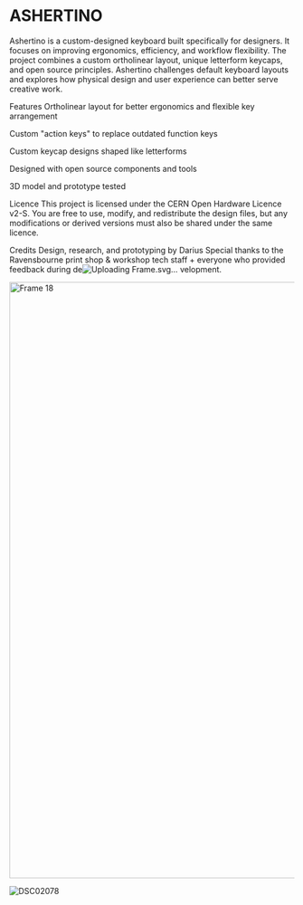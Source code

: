# ASHERTINO
Ashertino is a custom-designed keyboard built specifically for designers. It focuses on improving ergonomics, efficiency, and workflow flexibility. The project combines a custom ortholinear layout, unique letterform keycaps, and open source principles. Ashertino challenges default keyboard layouts and explores how physical design and user experience can better serve creative work.

Features
Ortholinear layout for better ergonomics and flexible key arrangement

Custom "action keys" to replace outdated function keys

Custom keycap designs shaped like letterforms

Designed with open source components and tools

3D model and prototype tested

Licence
This project is licensed under the CERN Open Hardware Licence v2-S. You are free to use, modify, and redistribute the design files, but any modifications or derived versions must also be shared under the same licence.

Credits
Design, research, and prototyping by Darius
Special thanks to the Ravensbourne print shop & workshop tech staff + everyone who provided feedback during de![Uploading Frame.svg…]()
velopment.


<img width="1054" alt="Frame 18" src="https://github.com/user-attachments/assets/d30305a2-8275-4b68-a5c9-e2e8b2261963" />

![DSC02078](https://github.com/user-attachments/assets/6320899b-19dc-4eb5-9389-d12d6e49ba71)

